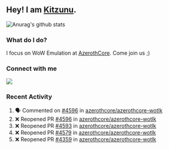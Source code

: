 ## Hey! I am [Kitzunu](https://Github.com/Kitzunu).

![Anurag's github stats](https://github-readme-stats.kitzunu.vercel.app/api?username=Kitzunu&show_icons=true)

### What do I do?

I focus on WoW Emulation at [AzerothCore](https://Github.com/AzerothCore). Come join us ;)

### Connect with me
[![](https://img.shields.io/badge/AzerothCore%20Discord-Connect%20with%20me!-green)](https://discord.com/invite/gkt4y2x)

### Recent Activity

<!--START_SECTION:activity-->
1. 🗣 Commented on [#4596](https://github.com/azerothcore/azerothcore-wotlk/issues/4596) in [azerothcore/azerothcore-wotlk](https://github.com/azerothcore/azerothcore-wotlk)
2. ❌ Reopened PR [#4596](https://github.com/azerothcore/azerothcore-wotlk/pull/4596) in [azerothcore/azerothcore-wotlk](https://github.com/azerothcore/azerothcore-wotlk)
3. ❌ Reopened PR [#4593](https://github.com/azerothcore/azerothcore-wotlk/pull/4593) in [azerothcore/azerothcore-wotlk](https://github.com/azerothcore/azerothcore-wotlk)
4. ❌ Reopened PR [#4579](https://github.com/azerothcore/azerothcore-wotlk/pull/4579) in [azerothcore/azerothcore-wotlk](https://github.com/azerothcore/azerothcore-wotlk)
5. ❌ Reopened PR [#4359](https://github.com/azerothcore/azerothcore-wotlk/pull/4359) in [azerothcore/azerothcore-wotlk](https://github.com/azerothcore/azerothcore-wotlk)
<!--END_SECTION:activity-->
